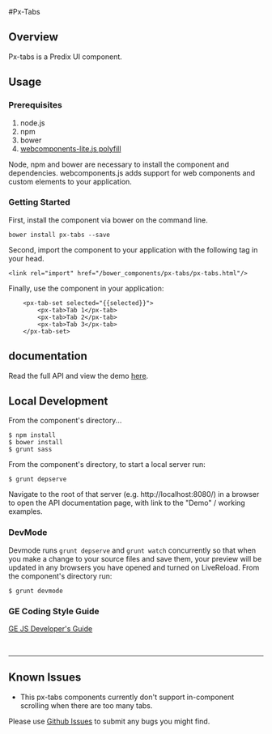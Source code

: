#Px-Tabs

## Overview

Px-tabs is a Predix UI component.

## Usage

### Prerequisites
1. node.js
2. npm
3. bower
4. [webcomponents-lite.js polyfill](https://github.com/webcomponents/webcomponentsjs)

Node, npm and bower are necessary to install the component and dependencies. webcomponents.js adds support for web components and custom elements to your application.

### Getting Started

First, install the component via bower on the command line.

```
bower install px-tabs --save
```

Second, import the component to your application with the following tag in your head.

```
<link rel="import" href="/bower_components/px-tabs/px-tabs.html"/>
```

Finally, use the component in your application:
```
    <px-tab-set selected="{{selected}}">
        <px-tab>Tab 1</px-tab>
        <px-tab>Tab 2</px-tab>
        <px-tab>Tab 3</px-tab>
    </px-tab-set>
```
## documentation

Read the full API and view the demo [here](https://predixdev.github.io/px-tabs).

## Local Development

From the component's directory...

```
$ npm install
$ bower install
$ grunt sass
```

From the component's directory, to start a local server run:

```
$ grunt depserve
```

Navigate to the root of that server (e.g. http://localhost:8080/) in a browser to open the API documentation page, with link to the "Demo" / working examples.

### DevMode
Devmode runs `grunt depserve` and `grunt watch` concurrently so that when you make a change to your source files and save them, your preview will be updated in any browsers you have opened and turned on LiveReload.
From the component's directory run:

```
$ grunt devmode
```

### GE Coding Style Guide
[GE JS Developer's Guide](https://github.com/GeneralElectric/javascript)

<br />
<hr />

## Known Issues

* This px-tabs components currently don't support in-component scrolling when there are too many tabs.

Please use [Github Issues](https://github.com/PredixDev/px-dropdown/issues) to submit any bugs you might find.
